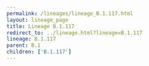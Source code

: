 ```yaml
---
permalink: /lineages/lineage_B.1.117.html
layout: lineage_page
title: Lineage B.1.117
redirect_to: ../lineage.html?lineage=B.1.117
lineage: B.1.117
parent: B.1
children: ['B.1.117']
---
```


